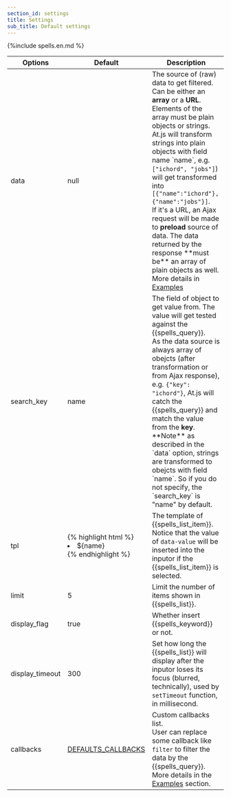 ```yaml
---
section_id: settings
title: Settings 
sub_title: Default settings
---
```


{%include spells.en.md %}

<table class="table table-bordered table-striped">
  <thead>
    <tr>
      <th>Options</th>
      <th>Default</th>
      <th>Description</th>
    </tr>
  </thead>
  <tbody>
    <tr>
      <td>data</td>
      <td>null</td>
      <td>
        The source of (raw) data to get filtered. Can be either an <strong>array</strong> or a <strong>URL</strong>. <br/>
        Elements of the array must be plain objects or strings. At.js will transform strings into plain objects with field name `name`, e.g. <code>["ichord", "jobs"]</code>) will get transformed into <code>[{"name":"ichord"}, {"name":"jobs"}]</code>. <br/>
        If it's a URL, an Ajax request will be made to <strong>preload</strong> source of data. The data returned by the response **must be** an array of plain objects as well.<br/>
        More details in <a href="#examples">Examples</a>
      </td>
    </tr>
    <tr>
      <td>search_key</td>
      <td>name</td>
      <td>
        The field of object to get value from. The value will get tested against the {{spells_query}}. <br/>
        As the data source is always array of obejcts (after transformation or from Ajax response), e.g. <code>{"key": "ichord"}</code>, At.js will catch the {{spells_query}} and match the value from the <strong>key</strong>. <br/>
        **Note** as described in the `data` option, strings are transformed to obejcts with field `name`. So if you do not specify, the `search_key` is "name" by default.
      </td>
    </tr>
    <tr>
      <td>tpl</td>
      <td>
{% highlight html %}
<li data-value='${name}'>${name}</li>
{% endhighlight %}
      </td>
      <td>
        The template of {{spells_list_item}}. Notice that the value of <code>data-value</code> will be inserted into the inputor if the {{spells_list_item}} is selected.
      </td>
    </tr>
    <tr>
      <td>limit</td>
      <td>5</td>
      <td>
        Limit the number of items shown in {{spells_list}}.
      </td>
    </tr>
    <tr>
     <td>display_flag</td>
     <td>true</td>
     <td>
      Whether insert {{spells_keyword}} or not.
    </td>
  </tr>
  <tr>
   <td>display_timeout</td>
   <td>300</td>
   <td>
    Set how long the {{spells_list}} will display after the inputor loses its focus (blurred, technically), used by <code>setTimeout</code> function, in millisecond.
  </td>
</tr>
<tr>
  <td>callbacks</td>
  <td><a href="#callbacks">DEFAULTS_CALLBACKS</a></td>
  <td>
    Custom callbacks list. <br/>
    User can replace some callback like <code>filter</code> to filter the data by the {{spells_query}}. <br/>
    More details in the <a href="#examples">Examples</a> section.
  </td>
</tr>
</tbody>
</table>
